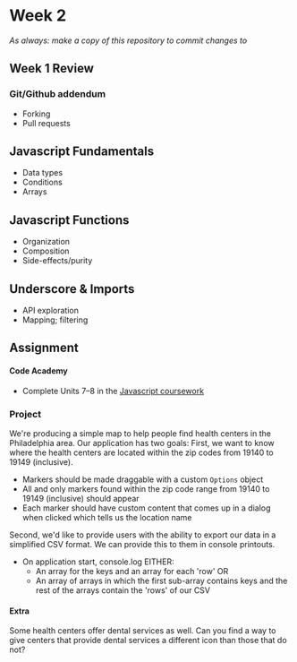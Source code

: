 # Week 2

*As always: make a copy of this repository to commit changes to*

## Week 1 Review

### Git/Github addendum 
- Forking
- Pull requests

## Javascript Fundamentals
- Data types
- Conditions
- Arrays

## Javascript Functions
- Organization
- Composition
- Side-effects/purity

## Underscore & Imports
- API exploration
- Mapping; filtering

## Assignment

#### Code Academy

* Complete Units 7–8 in the [Javascript coursework](https://www.codecademy.com/learn/javascript)

### Project

We're producing a simple map to help people find health centers in the
Philadelphia area. Our application has two goals:
First, we want to know where the health centers are located within the
zip codes from 19140 to 19149 (inclusive).
* Markers should be made draggable with a custom `Options` object
* All and only markers found within the zip code range from 19140 to
  19149 (inclusive) should appear
* Each marker should have custom content that comes up in a dialog when
  clicked which tells us the location name

Second, we'd like to provide users with the ability to export our data
in a simplified CSV format. We can provide this to them in console printouts.
* On application start, console.log EITHER:
    * An array for the keys and an array for each 'row' OR
    * An array of arrays in which the first sub-array contains keys and
      the rest of the arrays contain the 'rows' of our CSV

#### Extra

Some health centers offer dental services as well. Can you find a way to
give centers that provide dental services a different icon than those
that do not?


